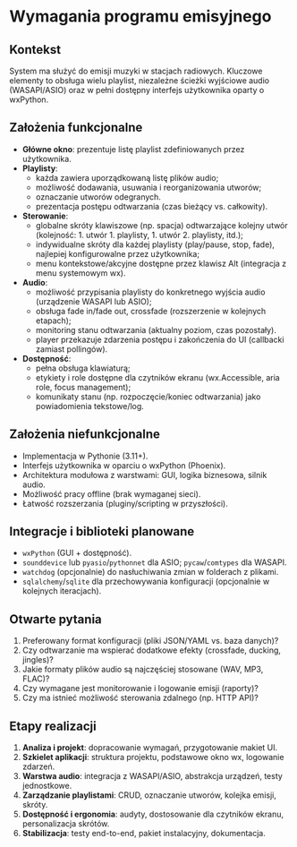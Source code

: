 # Wymagania programu emisyjnego

## Kontekst
System ma służyć do emisji muzyki w stacjach radiowych. Kluczowe elementy to obsługa wielu playlist, niezależne ścieżki wyjściowe audio (WASAPI/ASIO) oraz w pełni dostępny interfejs użytkownika oparty o wxPython.

## Założenia funkcjonalne
- **Główne okno**: prezentuje listę playlist zdefiniowanych przez użytkownika.
- **Playlisty**: 
  - każda zawiera uporządkowaną listę plików audio;
  - możliwość dodawania, usuwania i reorganizowania utworów;
  - oznaczanie utworów odegranych.
  - prezentacja postępu odtwarzania (czas bieżący vs. całkowity).
- **Sterowanie**:
  - globalne skróty klawiszowe (np. spacja) odtwarzające kolejny utwór (kolejność: 1. utwór 1. playlisty, 1. utwór 2. playlisty, itd.);
  - indywidualne skróty dla każdej playlisty (play/pause, stop, fade), najlepiej konfigurowalne przez użytkownika;
  - menu kontekstowe/akcyjne dostępne przez klawisz Alt (integracja z menu systemowym wx).
- **Audio**:
  - możliwość przypisania playlisty do konkretnego wyjścia audio (urządzenie WASAPI lub ASIO);
  - obsługa fade in/fade out, crossfade (rozszerzenie w kolejnych etapach);
  - monitoring stanu odtwarzania (aktualny poziom, czas pozostały).
  - player przekazuje zdarzenia postępu i zakończenia do UI (callbacki zamiast pollingów).
- **Dostępność**:
  - pełna obsługa klawiaturą;
  - etykiety i role dostępne dla czytników ekranu (wx.Accessible, aria role, focus management);
  - komunikaty stanu (np. rozpoczęcie/koniec odtwarzania) jako powiadomienia tekstowe/log.

## Założenia niefunkcjonalne
- Implementacja w Pythonie (3.11+).
- Interfejs użytkownika w oparciu o wxPython (Phoenix).
- Architektura modułowa z warstwami: GUI, logika biznesowa, silnik audio.
- Możliwość pracy offline (brak wymaganej sieci).
- Łatwość rozszerzania (pluginy/scripting w przyszłości).

## Integracje i biblioteki planowane
- `wxPython` (GUI + dostępność).
- `sounddevice` lub `pyasio`/`pythonnet` dla ASIO; `pycaw`/`comtypes` dla WASAPI.
- `watchdog` (opcjonalnie) do nasłuchiwania zmian w folderach z plikami.
- `sqlalchemy`/`sqlite` dla przechowywania konfiguracji (opcjonalnie w kolejnych iteracjach).

## Otwarte pytania
1. Preferowany format konfiguracji (pliki JSON/YAML vs. baza danych)?
2. Czy odtwarzanie ma wspierać dodatkowe efekty (crossfade, ducking, jingles)?
3. Jakie formaty plików audio są najczęściej stosowane (WAV, MP3, FLAC)?
4. Czy wymagane jest monitorowanie i logowanie emisji (raporty)?
5. Czy ma istnieć możliwość sterowania zdalnego (np. HTTP API)?

## Etapy realizacji
1. **Analiza i projekt**: dopracowanie wymagań, przygotowanie makiet UI.
2. **Szkielet aplikacji**: struktura projektu, podstawowe okno wx, logowanie zdarzeń.
3. **Warstwa audio**: integracja z WASAPI/ASIO, abstrakcja urządzeń, testy jednostkowe.
4. **Zarządzanie playlistami**: CRUD, oznaczanie utworów, kolejka emisji, skróty.
5. **Dostępność i ergonomia**: audyty, dostosowanie dla czytników ekranu, personalizacja skrótów.
6. **Stabilizacja**: testy end-to-end, pakiet instalacyjny, dokumentacja.
